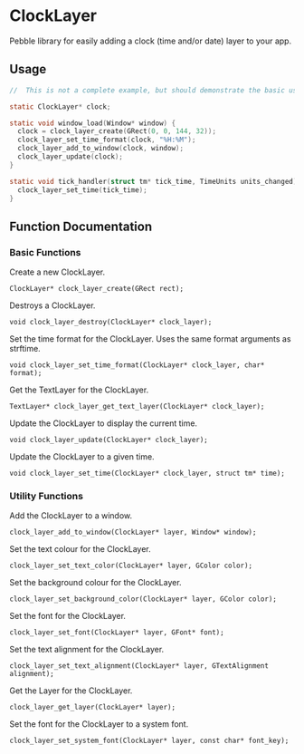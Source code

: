 # ClockLayer

Pebble library for easily adding a clock (time and/or date) layer to your app.

## Usage

````c
//  This is not a complete example, but should demonstrate the basic usage of a ClockLayer.

static ClockLayer* clock;

static void window_load(Window* window) {
  clock = clock_layer_create(GRect(0, 0, 144, 32));
  clock_layer_set_time_format(clock, "%H:%M");
  clock_layer_add_to_window(clock, window);
  clock_layer_update(clock);
}

static void tick_handler(struct tm* tick_time, TimeUnits units_changed) {
  clock_layer_set_time(tick_time);
}

````

## Function Documentation

### Basic Functions

Create a new ClockLayer.

    ClockLayer* clock_layer_create(GRect rect);

Destroys a ClockLayer.

    void clock_layer_destroy(ClockLayer* clock_layer);

Set the time format for the ClockLayer. Uses the same format arguments as strftime.

    void clock_layer_set_time_format(ClockLayer* clock_layer, char* format);

Get the TextLayer for the ClockLayer. 

    TextLayer* clock_layer_get_text_layer(ClockLayer* clock_layer);

Update the ClockLayer to display the current time.

    void clock_layer_update(ClockLayer* clock_layer);

Update the ClockLayer to a given time.
    
    void clock_layer_set_time(ClockLayer* clock_layer, struct tm* time);
    
### Utility Functions

Add the ClockLayer to a window.

    clock_layer_add_to_window(ClockLayer* layer, Window* window);

Set the text colour for the ClockLayer.

    clock_layer_set_text_color(ClockLayer* layer, GColor color);

Set the background colour for the ClockLayer.

    clock_layer_set_background_color(ClockLayer* layer, GColor color);

Set the font for the ClockLayer.

    clock_layer_set_font(ClockLayer* layer, GFont* font);

Set the text alignment for the ClockLayer.

    clock_layer_set_text_alignment(ClockLayer* layer, GTextAlignment alignment);

Get the Layer for the ClockLayer.

    clock_layer_get_layer(ClockLayer* layer);

Set the font for the ClockLayer to a system font.

    clock_layer_set_system_font(ClockLayer* layer, const char* font_key);

